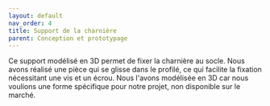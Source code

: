 ```yaml
---
layout: default
nav_order: 4
title: Support de la charnière
parent: Conception et prototypage
---
```


Ce support modélisé en 3D permet de fixer la charnière au socle.
Nous avons réalisé une pièce qui se glisse dans le profilé, ce qui facilite la fixation nécessitant une vis et un écrou. Nous l'avons modélisée en 3D car nous voulions une forme spécifique pour notre projet, non disponible sur le marché.

<script type="module" src="https://ajax.googleapis.com/ajax/libs/model-viewer/3.4.0/model-viewer.min.js"></script>


<model-viewer 
    id="viewer" 
    alt="Support Charnière" 
    src="../shared-assets/models/SUP_CHARNIERE.gltf" 
    poster="../shared-assets/images/SUP_CHARNIERE.png" 
    shadow-intensity="1" 
    camera-controls 
    touch-action="pan-z"
    rotation="90 90 90">
</model-viewer>

<style>
    #viewer
    {
        margin : auto;
        width : 500px;
        height : 500px;
    }
</style>